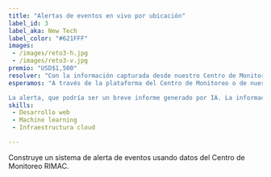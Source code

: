 ```yaml
---
title: "Alertas de eventos en vivo por ubicación"
label_id: 3
label_aka: New Tech
label_color: "#621FFF"
images:
 - /images/reto3-h.jpg
 - /images/reto3-v.jpg
premio: "USD$1,500"
resolver: "Con la información capturada desde nuestro Centro de Monitoreo RIMAC queremos alertar los eventos adversos que ocurran cerca a la ubicación de nuestros clientes a tiempo real. Por ejemplo: incendio, bloqueo y/o cierre de vías, huelgas, sismo, lluvias intensas, entre otros."
esperamos: "A través de la plataforma del Centro de Monitoreo o de nuestra APP de RIMAC, se capture constantemente la ubicación por celular, y notificar alertar cuando la persona pase o esté cerca del punto donde ha ocurrido un evento.<br>

La alerta, que podría ser un breve informe generado por IA. La información que iría en el informe también la obtendría a través de IA. "
skills:
 - Desarrollo web
 - Machine learning
 - Infraestructura cloud

---
```


Construye un sistema de alerta de eventos usando datos del Centro de Monitoreo RIMAC.
